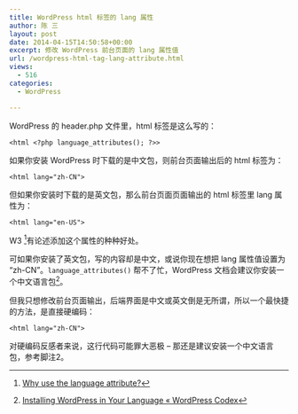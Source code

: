 ```yaml
---
title: WordPress html 标签的 lang 属性
author: 陈 三
layout: post
date: 2014-04-15T14:50:58+00:00
excerpt: 修改 WordPress 前台页面的 lang 属性值
url: /wordpress-html-tag-lang-attribute.html
views:
  - 516
categories:
  - WordPress

---
```

WordPress 的 header.php 文件里，html 标签是这么写的：

    <html <?php language_attributes(); ?>>
    

如果你安装 WordPress 时下载的是中文包，则前台页面输出后的 html 标签为：

    <html lang="zh-CN">
    

但如果你安装时下载的是英文包，那么前台页面页面输出的 html 标签里 lang 属性为：

    <html lang="en-US">
    

W3 [^12320.1]有论述添加这个属性的种种好处。

可如果你安装了英文包，写的内容却是中文，或说你现在想把 lang 属性值设置为 &#8220;zh-CN&#8221;。`language_attributes()` 帮不了忙，WordPress 文档会建议你安装一个中文语言包[^12320.2]。

但我只想修改前台页面输出，后端界面是中文或英文倒是无所谓，所以一个最快捷的方法，是直接硬编码：

    <html lang="zh-CN">
    

对硬编码反感者来说，这行代码可能罪大恶极 &#8211; 那还是建议安装一个中文语言包，参考脚注2。

[^12320.1]:    
    [Why use the language attribute?][1]

[^12320.2]:    
    [Installing WordPress in Your Language « WordPress Codex][2]

 [1]: http://www.w3.org/International/questions/qa-lang-why.en
 [2]: http://codex.wordpress.org/Installing_WordPress_in_Your_Language